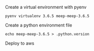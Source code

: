Create a virtual environment with pyenv

```
pyenv virtualenv 3.6.5 meep-meep-3.6.5
```

Create a python environment file

```
echo meep-meep-3.6.5 > .python.version
```

Deploy to aws